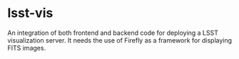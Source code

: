 # lsst-vis
An integration of both frontend and backend code for deploying a LSST visualization server. It needs the use of Firefly as a framework for displaying FITS images. 

